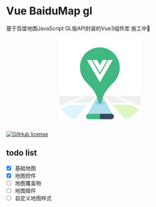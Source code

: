 # Vue BaiduMap gl
基于百度地图JavaScript GL版API封装的Vue3组件库 施工中🚧
<div style="display:flex;justify-content:center;">
  <img src='./docs/.vuepress/public/logo.png' style="width:220px;">
</div>
<br />

[![GitHub license](https://img.shields.io/github/license/yue1123/img-previewer?style=flat-square)](https://github.com/yue1123/img-previewer/blob/main/LICENSE)


## todo list

- [x] 基础地图
- [x] 地图控件
- [ ] 地图覆盖物
- [ ] 地图插件
- [ ] 自定义地图样式